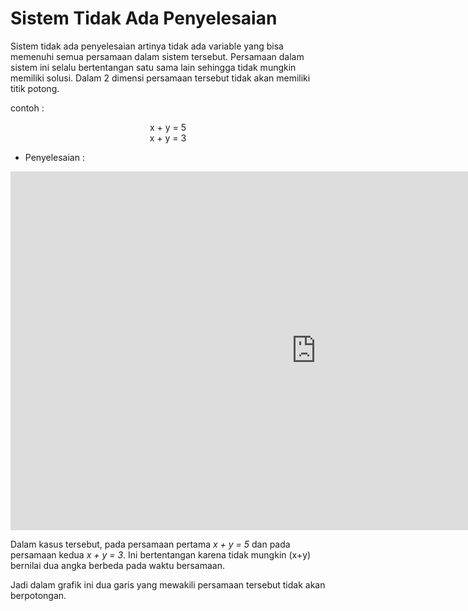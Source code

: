 # Sistem Tidak Ada Penyelesaian

Sistem tidak ada penyelesaian artinya tidak ada variable yang bisa memenuhi semua persamaan dalam sistem tersebut.
Persamaan dalam sistem ini selalu bertentangan satu sama lain sehingga tidak mungkin memiliki solusi. Dalam 2 dimensi persamaan tersebut tidak akan memiliki titik potong.

contoh :

<center> x + y = 5 </center>
<center> x + y = 3 </center>

- Penyelesaian :

<iframe scrolling="no" title="Simultaneous Equations:Elimination" src="https://www.geogebra.org/material/iframe/id/MXa3HKy3/width/977/height/574/border/888888/sfsb/true/smb/false/stb/false/stbh/false/ai/false/asb/false/sri/true/rc/false/ld/false/sdz/true/ctl/false" width="977px" height="574px" style="border:0px;"> </iframe>


Dalam kasus tersebut, pada persamaan pertama _x + y = 5_ dan pada persamaan kedua _x + y = 3_. Ini bertentangan karena tidak mungkin (x+y) bernilai dua angka berbeda pada waktu bersamaan. 

Jadi dalam grafik ini dua garis yang mewakili persamaan tersebut tidak akan berpotongan.

